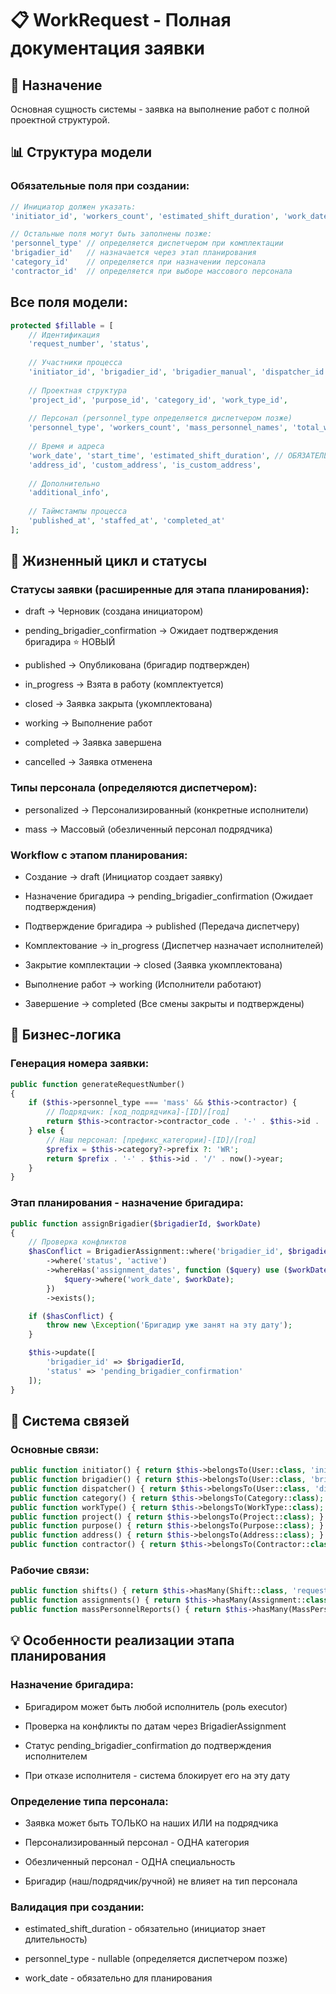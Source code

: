 # 📋 WorkRequest - Полная документация заявки

## 🎯 Назначение
Основная сущность системы - заявка на выполнение работ с полной проектной структурой.

## 📊 Структура модели

### Обязательные поля при создании:
```php
// Инициатор должен указать:
'initiator_id', 'workers_count', 'estimated_shift_duration', 'work_date'

// Остальные поля могут быть заполнены позже:
'personnel_type' // определяется диспетчером при комплектации
'brigadier_id'   // назначается через этап планирования
'category_id'    // определяется при назначении персонала
'contractor_id'  // определяется при выборе массового персонала
```

## Все поля модели:
```php
protected $fillable = [
    // Идентификация
    'request_number', 'status',
    
    // Участники процесса
    'initiator_id', 'brigadier_id', 'brigadier_manual', 'dispatcher_id', 'contractor_id',
    
    // Проектная структура
    'project_id', 'purpose_id', 'category_id', 'work_type_id',
    
    // Персонал (personnel_type определяется диспетчером позже)
    'personnel_type', 'workers_count', 'mass_personnel_names', 'total_worked_hours',
    
    // Время и адреса
    'work_date', 'start_time', 'estimated_shift_duration', // ОБЯЗАТЕЛЬНО при создании
    'address_id', 'custom_address', 'is_custom_address',
    
    // Дополнительно
    'additional_info',
    
    // Таймстампы процесса
    'published_at', 'staffed_at', 'completed_at'
];
```

## 🔄 Жизненный цикл и статусы

### Статусы заявки (расширенные для этапа планирования):

* draft → Черновик (создана инициатором)

* pending_brigadier_confirmation → Ожидает подтверждения бригадира ⭐ НОВЫЙ

* published → Опубликована (бригадир подтвержден)

* in_progress → Взята в работу (комплектуется)

* closed → Заявка закрыта (укомплектована)

* working → Выполнение работ

* completed → Заявка завершена

* cancelled → Заявка отменена

### Типы персонала (определяются диспетчером):

* personalized → Персонализированный (конкретные исполнители)

* mass → Массовый (обезличенный персонал подрядчика)

### Workflow с этапом планирования:

* Создание → draft (Инициатор создает заявку)

* Назначение бригадира → pending_brigadier_confirmation (Ожидает подтверждения)

* Подтверждение бригадира → published (Передача диспетчеру)

* Комплектование → in_progress (Диспетчер назначает исполнителей)

* Закрытие комплектации → closed (Заявка укомплектована)

* Выполнение работ → working (Исполнители работают)

* Завершение → completed (Все смены закрыты и подтверждены)

## 🎯 Бизнес-логика

### Генерация номера заявки:
```php
public function generateRequestNumber()
{
    if ($this->personnel_type === 'mass' && $this->contractor) {
        // Подрядчик: [код_подрядчика]-[ID]/[год]
        return $this->contractor->contractor_code . '-' . $this->id . '/' . now()->year;
    } else {
        // Наш персонал: [префикс_категории]-[ID]/[год]
        $prefix = $this->category?->prefix ?: 'WR';
        return $prefix . '-' . $this->id . '/' . now()->year;
    }
}
```

### Этап планирования - назначение бригадира:
```php
public function assignBrigadier($brigadierId, $workDate)
{
    // Проверка конфликтов
    $hasConflict = BrigadierAssignment::where('brigadier_id', $brigadierId)
        ->where('status', 'active')
        ->whereHas('assignment_dates', function ($query) use ($workDate) {
            $query->where('work_date', $workDate);
        })
        ->exists();

    if ($hasConflict) {
        throw new \Exception('Бригадир уже занят на эту дату');
    }

    $this->update([
        'brigadier_id' => $brigadierId,
        'status' => 'pending_brigadier_confirmation'
    ]);
}
```

## 🔗 Система связей

### Основные связи:
```php
public function initiator() { return $this->belongsTo(User::class, 'initiator_id'); }
public function brigadier() { return $this->belongsTo(User::class, 'brigadier_id'); }
public function dispatcher() { return $this->belongsTo(User::class, 'dispatcher_id'); }
public function category() { return $this->belongsTo(Category::class); }
public function workType() { return $this->belongsTo(WorkType::class); }
public function project() { return $this->belongsTo(Project::class); }
public function purpose() { return $this->belongsTo(Purpose::class); }
public function address() { return $this->belongsTo(Address::class); }
public function contractor() { return $this->belongsTo(Contractor::class); }
```

### Рабочие связи:
```php
public function shifts() { return $this->hasMany(Shift::class, 'request_id'); }
public function assignments() { return $this->hasMany(Assignment::class, 'request_id'); }
public function massPersonnelReports() { return $this->hasMany(MassPersonnelReport::class, 'request_id'); }
```

## 💡 Особенности реализации этапа планирования

### Назначение бригадира:

* Бригадиром может быть любой исполнитель (роль executor)

* Проверка на конфликты по датам через BrigadierAssignment

* Статус pending_brigadier_confirmation до подтверждения исполнителем

* При отказе исполнителя - система блокирует его на эту дату

### Определение типа персонала:

* Заявка может быть ТОЛЬКО на наших ИЛИ на подрядчика

* Персонализированный персонал - ОДНА категория

* Обезличенный персонал - ОДНА специальность

* Бригадир (наш/подрядчик/ручной) не влияет на тип персонала

### Валидация при создании:

* estimated_shift_duration - обязательно (инициатор знает длительность)

* personnel_type - nullable (определяется диспетчером позже)

* work_date - обязательно для планирования
